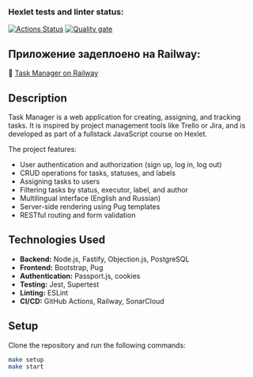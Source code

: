 ### Hexlet tests and linter status:
[![Actions Status](https://github.com/pinyaevv/fullstack-javascript-project-6/actions/workflows/hexlet-check.yml/badge.svg)](https://github.com/pinyaevv/fullstack-javascript-project-6/actions)
[![Quality gate](https://sonarcloud.io/api/project_badges/quality_gate?project=pinyaevv_fullstack-javascript-project-6)](https://sonarcloud.io/summary/new_code?id=pinyaevv_fullstack-javascript-project-6)

## Приложение задеплоено на Railway:  
🔗 [Task Manager on Railway](https://fullstack-javascript-project-6-production-f4f5.up.railway.app)

## Description

Task Manager is a web application for creating, assigning, and tracking tasks. It is inspired by project management tools like Trello or Jira, and is developed as part of a fullstack JavaScript course on Hexlet.

The project features:

- User authentication and authorization (sign up, log in, log out)
- CRUD operations for tasks, statuses, and labels
- Assigning tasks to users
- Filtering tasks by status, executor, label, and author
- Multilingual interface (English and Russian)
- Server-side rendering using Pug templates
- RESTful routing and form validation

## Technologies Used

- **Backend:** Node.js, Fastify, Objection.js, PostgreSQL
- **Frontend:** Bootstrap, Pug
- **Authentication:** Passport.js, cookies
- **Testing:** Jest, Supertest
- **Linting:** ESLint
- **CI/CD:** GitHub Actions, Railway, SonarCloud

## Setup

Clone the repository and run the following commands:

```bash
make setup
make start